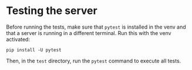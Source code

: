 # Testing the server
Before running the tests, make sure that `pytest` is installed in the venv and that a server is running in a different terminal. Run this with the venv activated:
```
pip install -U pytest
```
Then, in the `test` directory, run the `pytest` command to execute all tests.
